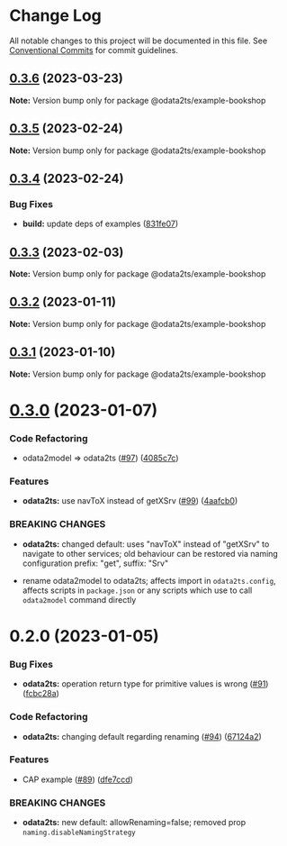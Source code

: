 # Change Log

All notable changes to this project will be documented in this file.
See [Conventional Commits](https://conventionalcommits.org) for commit guidelines.

## [0.3.6](https://github.com/odata2ts/odata2ts/compare/@odata2ts/example-bookshop@0.3.5...@odata2ts/example-bookshop@0.3.6) (2023-03-23)

**Note:** Version bump only for package @odata2ts/example-bookshop

## [0.3.5](https://github.com/odata2ts/odata2ts/compare/@odata2ts/example-bookshop@0.3.4...@odata2ts/example-bookshop@0.3.5) (2023-02-24)

**Note:** Version bump only for package @odata2ts/example-bookshop

## [0.3.4](https://github.com/odata2ts/odata2ts/compare/@odata2ts/example-bookshop@0.3.3...@odata2ts/example-bookshop@0.3.4) (2023-02-24)

### Bug Fixes

* **build:** update deps of examples ([831fe07](https://github.com/odata2ts/odata2ts/commit/831fe07197f999dde9509a9166f189b49dccc8bc))

## [0.3.3](https://github.com/odata2ts/odata2ts/compare/@odata2ts/example-bookshop@0.3.2...@odata2ts/example-bookshop@0.3.3) (2023-02-03)

**Note:** Version bump only for package @odata2ts/example-bookshop

## [0.3.2](https://github.com/odata2ts/odata2ts/compare/@odata2ts/example-bookshop@0.3.1...@odata2ts/example-bookshop@0.3.2) (2023-01-11)

**Note:** Version bump only for package @odata2ts/example-bookshop

## [0.3.1](https://github.com/odata2ts/odata2ts/compare/@odata2ts/example-bookshop@0.3.0...@odata2ts/example-bookshop@0.3.1) (2023-01-10)

**Note:** Version bump only for package @odata2ts/example-bookshop

# [0.3.0](https://github.com/odata2ts/odata2ts/compare/@odata2ts/example-bookshop@0.2.0...@odata2ts/example-bookshop@0.3.0) (2023-01-07)

### Code Refactoring

* odata2model => odata2ts ([#97](https://github.com/odata2ts/odata2ts/issues/97)) ([4085c7c](https://github.com/odata2ts/odata2ts/commit/4085c7ccf173c6712c5238f8b43e86842eecb19a))

### Features

* **odata2ts:** use navToX instead of getXSrv ([#99](https://github.com/odata2ts/odata2ts/issues/99)) ([4aafcb0](https://github.com/odata2ts/odata2ts/commit/4aafcb0cd307748feed4df075459e17e83876f3b))

### BREAKING CHANGES

* **odata2ts:** changed default: uses "navToX" instead of "getXSrv" to navigate to other services; old behaviour can be restored via naming configuration prefix: "get", suffix: "Srv"

* rename odata2model to odata2ts; affects import in `odata2ts.config`, affects scripts in `package.json` or any scripts which use to call `odata2model` command directly

# 0.2.0 (2023-01-05)

### Bug Fixes

* **odata2ts:** operation return type for primitive values is wrong ([#91](https://github.com/odata2ts/odata2ts/issues/91)) ([fcbc28a](https://github.com/odata2ts/odata2ts/commit/fcbc28a8c388d256cb14ddf2a5935431e3a50478))

### Code Refactoring

* **odata2ts:** changing default regarding renaming ([#94](https://github.com/odata2ts/odata2ts/issues/94)) ([67124a2](https://github.com/odata2ts/odata2ts/commit/67124a206d28442e86ab4db50b4aa3eb17056727))

### Features

* CAP example ([#89](https://github.com/odata2ts/odata2ts/issues/89)) ([dfe7ccd](https://github.com/odata2ts/odata2ts/commit/dfe7ccd253458ab5d0e210a9abdb1775af4a7aff))

### BREAKING CHANGES

* **odata2ts:** new default: allowRenaming=false; removed prop `naming.disableNamingStrategy`

